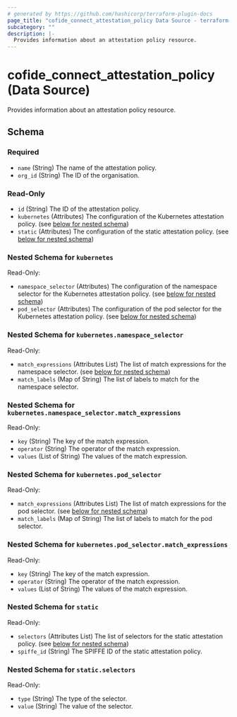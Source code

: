 ```yaml
---
# generated by https://github.com/hashicorp/terraform-plugin-docs
page_title: "cofide_connect_attestation_policy Data Source - terraform-provider-cofide"
subcategory: ""
description: |-
  Provides information about an attestation policy resource.
---
```


# cofide_connect_attestation_policy (Data Source)

Provides information about an attestation policy resource.



<!-- schema generated by tfplugindocs -->
## Schema

### Required

- `name` (String) The name of the attestation policy.
- `org_id` (String) The ID of the organisation.

### Read-Only

- `id` (String) The ID of the attestation policy.
- `kubernetes` (Attributes) The configuration of the Kubernetes attestation policy. (see [below for nested schema](#nestedatt--kubernetes))
- `static` (Attributes) The configuration of the static attestation policy. (see [below for nested schema](#nestedatt--static))

<a id="nestedatt--kubernetes"></a>
### Nested Schema for `kubernetes`

Read-Only:

- `namespace_selector` (Attributes) The configuration of the namespace selector for the Kubernetes attestation policy. (see [below for nested schema](#nestedatt--kubernetes--namespace_selector))
- `pod_selector` (Attributes) The configuration of the pod selector for the Kubernetes attestation policy. (see [below for nested schema](#nestedatt--kubernetes--pod_selector))

<a id="nestedatt--kubernetes--namespace_selector"></a>
### Nested Schema for `kubernetes.namespace_selector`

Read-Only:

- `match_expressions` (Attributes List) The list of match expressions for the namespace selector. (see [below for nested schema](#nestedatt--kubernetes--namespace_selector--match_expressions))
- `match_labels` (Map of String) The list of labels to match for the namespace selector.

<a id="nestedatt--kubernetes--namespace_selector--match_expressions"></a>
### Nested Schema for `kubernetes.namespace_selector.match_expressions`

Read-Only:

- `key` (String) The key of the match expression.
- `operator` (String) The operator of the match expression.
- `values` (List of String) The values of the match expression.



<a id="nestedatt--kubernetes--pod_selector"></a>
### Nested Schema for `kubernetes.pod_selector`

Read-Only:

- `match_expressions` (Attributes List) The list of match expressions for the pod selector. (see [below for nested schema](#nestedatt--kubernetes--pod_selector--match_expressions))
- `match_labels` (Map of String) The list of labels to match for the pod selector.

<a id="nestedatt--kubernetes--pod_selector--match_expressions"></a>
### Nested Schema for `kubernetes.pod_selector.match_expressions`

Read-Only:

- `key` (String) The key of the match expression.
- `operator` (String) The operator of the match expression.
- `values` (List of String) The values of the match expression.




<a id="nestedatt--static"></a>
### Nested Schema for `static`

Read-Only:

- `selectors` (Attributes List) The list of selectors for the static attestation policy. (see [below for nested schema](#nestedatt--static--selectors))
- `spiffe_id` (String) The SPIFFE ID of the static attestation policy.

<a id="nestedatt--static--selectors"></a>
### Nested Schema for `static.selectors`

Read-Only:

- `type` (String) The type of the selector.
- `value` (String) The value of the selector.
